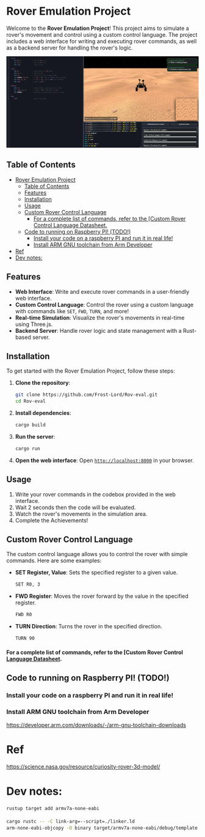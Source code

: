 # Rover Emulation Project

Welcome to the **Rover Emulation Project**! This project aims to simulate a rover's movement and control using a custom control language. The project includes a web interface for writing and executing rover commands, as well as a backend server for handling the rover's logic.

<img src="./src/api/web/assets/image.png">

## Table of Contents

- [Rover Emulation Project](#rover-emulation-project)
  - [Table of Contents](#table-of-contents)
  - [Features](#features)
  - [Installation](#installation)
  - [Usage](#usage)
  - [Custom Rover Control Language](#custom-rover-control-language)
      - [For a complete list of commands, refer to the \[Custom Rover Control Language Datasheet.](#for-a-complete-list-of-commands-refer-to-the-custom-rover-control-language-datasheet)
  - [Code to running on Raspberry PI! (TODO!)](#code-to-running-on-raspberry-pi-todo)
    - [Install your code on a raspberry PI and run it in real life!](#install-your-code-on-a-raspberry-pi-and-run-it-in-real-life)
    - [Install ARM GNU toolchain from Arm Developer](#install-arm-gnu-toolchain-from-arm-developer)
- [Ref](#ref)
- [Dev notes:](#dev-notes)

## Features

- **Web Interface**: Write and execute rover commands in a user-friendly web interface.
- **Custom Control Language**: Control the rover using a custom language with commands like `SET`, `FWD`, `TURN`, and more!
- **Real-time Simulation**: Visualize the rover's movements in real-time using Three.js.
- **Backend Server**: Handle rover logic and state management with a Rust-based server.

## Installation

To get started with the Rover Emulation Project, follow these steps:

1. **Clone the repository**:
    ```sh
    git clone https://github.com/Frost-Lord/Rov-eval.git
    cd Rov-eval
    ```

2. **Install dependencies**:
    ```sh
    cargo build
    ```

3. **Run the server**:
    ```sh
    cargo run
    ```

4. **Open the web interface**:
    Open [`http://localhost:8000`](http://localhost:8000/) in your browser.

## Usage

1. Write your rover commands in the codebox provided in the web interface.
2. Wait 2 seconds then the code will be evaluated.
3. Watch the rover's movements in the simulation area.
4. Complete the Achievements!

## Custom Rover Control Language

The custom control language allows you to control the rover with simple commands. Here are some examples:

- **SET Register, Value**: Sets the specified register to a given value.
    ```md
    SET R0, 3
    ```

- **FWD Register**: Moves the rover forward by the value in the specified register.
    ```md
    FWD R0
    ```

- **TURN Direction**: Turns the rover in the specified direction.
    ```md
    TURN 90
    ```

#### For a complete list of commands, refer to the [Custom Rover Control [Language Datasheet](syntax.md).

## Code to running on Raspberry PI! (TODO!)

### Install your code on a raspberry PI and run it in real life!

### Install ARM GNU toolchain from Arm Developer
https://developer.arm.com/downloads/-/arm-gnu-toolchain-downloads


# Ref
https://science.nasa.gov/resource/curiosity-rover-3d-model/

# Dev notes:
```bash
rustup target add armv7a-none-eabi

cargo rustc -- -C link-arg=--script=./linker.ld
arm-none-eabi-objcopy -O binary target/armv7a-none-eabi/debug/template ./firmware/kernel7.img
```